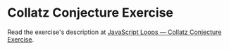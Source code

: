 
# Collatz Conjecture Exercise

Read the exercise's description at [JavaScript Loops — Collatz Conjecture Exercise](https://www.codeguage.com/courses/js/loops-collatz-conjecture-exercise).
